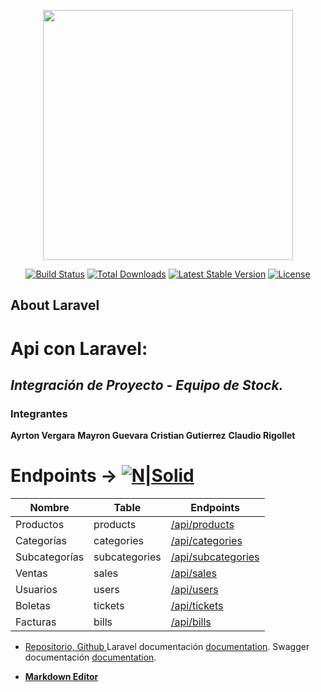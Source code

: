 <p align="center"><a href="https://claudiorigollet.cl/" target="_blank"><img src="https://raw.githubusercontent.com/laravel/art/master/logo-lockup/5%20SVG/2%20CMYK/1%20Full%20Color/laravel-logolockup-cmyk-red.svg" width="400"></a></p>

<p align="center">
<a href="https://travis-ci.org/laravel/framework"><img src="https://travis-ci.org/laravel/framework.svg" alt="Build Status"></a>
<a href="https://packagist.org/packages/laravel/framework"><img src="https://img.shields.io/packagist/dt/laravel/framework" alt="Total Downloads"></a>
<a href="https://packagist.org/packages/laravel/framework"><img src="https://img.shields.io/packagist/v/laravel/framework" alt="Latest Stable Version"></a>
<a href="https://packagist.org/packages/laravel/framework"><img src="https://img.shields.io/packagist/l/laravel/framework" alt="License"></a>
</p>

## About Laravel

# Api con Laravel: 
## _Integración de Proyecto - Equipo de Stock._
### Integrantes
**Ayrton Vergara**
**Mayron Guevara**
**Cristian Gutierrez**
**Claudio Rigollet**
# Endpoints → [![N|Solid](https://claudiorigollet.cl/image/swagger_32px.png)](https://claudiorigollet.cl/api/documentation)

|Nombre| Table | Endpoints |
| ------ | ------ | ------ |
| Productos | products | [/api/products][PlPr] |
| Categorías | categories | [/api/categories][PlCa] |
| Subcategorías | subcategories | [/api/subcategories][PlSu] |
| Ventas | sales | [/api/sales][PlVe] |
| Usuarios | users | [/api/users][PlUs] |
| Boletas | tickets | [/api/tickets][PlBo] |
| Facturas | bills | [/api/bills][PlFa] |

- [Repositorio, Github ](https://github.com/claudiorigo/awsapi)
Laravel documentación [documentation](https://laravel.com/docs/8.x).
Swagger documentación [documentation](https://swagger.io/docs/).


- **[Markdown Editor](https://dillinger.io/)**


[PlPr]: <https://claudiorigollet.cl/api/products>
[PlCa]: <https://claudiorigollet.cl/api/categories>
[PlSu]: <https://claudiorigollet.cl/api/subcategories>
[PlVe]: <https://claudiorigollet.cl/api/sales>
[PlUs]: <https://claudiorigollet.cl/api/users>
[PlBo]: <https://claudiorigollet.cl/api/tickets>
[PlFa]: <https://claudiorigollet.cl/api/bills>

